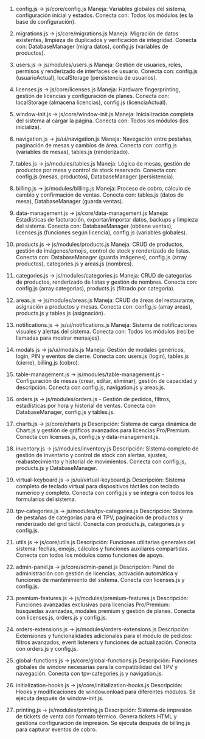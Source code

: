 1. config.js → js/core/config.js
Maneja: Variables globales del sistema, configuración inicial y estados.
Conecta con: Todos los módulos (es la base de configuración).
2. migrations.js → js/core/migrations.js
Maneja: Migración de datos existentes, limpieza de duplicados y verificación de integridad.
Conecta con: DatabaseManager (migra datos), config.js (variables de productos).
3. users.js → js/modules/users.js
Maneja: Gestión de usuarios, roles, permisos y renderizado de interfaces de usuario.
Conecta con: config.js (usuarioActual), localStorage (persistencia de usuarios).
4. licenses.js → js/core/licenses.js
Maneja: Hardware fingerprinting, gestión de licencias y configuración de planes.
Conecta con: localStorage (almacena licencias), config.js (licenciaActual).
5. window-init.js → js/core/window-init.js
Maneja: Inicialización completa del sistema al cargar la página.
Conecta con: Todos los módulos (los inicializa).
6. navigation.js → js/ui/navigation.js
Maneja: Navegación entre pestañas, paginación de mesas y cambios de área.
Conecta con: config.js (variables de mesas), tables.js (renderizado).
7. tables.js → js/modules/tables.js
Maneja: Lógica de mesas, gestión de productos por mesa y control de stock reservado.
Conecta con: config.js (mesas, productos), DatabaseManager (persistencia).
8. billing.js → js/modules/billing.js
Maneja: Proceso de cobro, cálculo de cambio y confirmación de ventas.
Conecta con: tables.js (datos de mesa), DatabaseManager (guarda ventas).
9. data-management.js → js/core/data-management.js
Maneja: Estadísticas de facturación, exportar/importar datos, backups y limpieza del sistema.
Conecta con: DatabaseManager (obtiene ventas), licenses.js (funciones según licencia), config.js (variables globales).
10. products.js → js/modules/products.js
Maneja: CRUD de productos, gestión de imágenes/emojis, control de stock y renderizado de listas.
Conecta con: DatabaseManager (guarda imágenes), config.js (array productos), categories.js y areas.js (nombres).
11. categories.js → js/modules/categories.js
Maneja: CRUD de categorías de productos, renderizado de listas y gestión de nombres.
Conecta con: config.js (array categorias), products.js (filtrado por categoría).
12. areas.js → js/modules/areas.js
Maneja: CRUD de áreas del restaurante, asignación a productos y mesas.
Conecta con: config.js (array areas), products.js y tables.js (asignación).

13. notifications.js → js/ui/notifications.js
Maneja: Sistema de notificaciones visuales y alertas del sistema.
Conecta con: Todos los módulos (recibe llamadas para mostrar mensajes).

14. modals.js → js/ui/modals.js
Maneja: Gestión de modales genéricos, login, PIN y eventos de cierre.
Conecta con: users.js (login), tables.js (cierre), billing.js (cobro).

15. table-management.js → js/modules/table-management.js - Configuración de mesas (crear, editar, eliminar), gestión de capacidad y descripción. Conecta con config.js, navigation.js y areas.js.
16. orders.js → js/modules/orders.js - Gestión de pedidos, filtros, estadísticas por hora y historial de ventas. Conecta con DatabaseManager, config.js y tables.js.

17. charts.js → js/core/charts.js
Descripción: Sistema de carga dinámica de Chart.js y gestión de gráficos avanzados para licencias Pro/Premium. Conecta con licenses.js, config.js y data-management.js.

18. inventory.js → js/modules/inventory.js
Descripción: Sistema completo de gestión de inventario y control de stock con alertas, ajustes, reabastecimiento y historial de movimientos. Conecta con config.js, products.js y DatabaseManager.
19. virtual-keyboard.js → js/ui/virtual-keyboard.js
Descripción: Sistema completo de teclado virtual para dispositivos táctiles con teclado numérico y completo. Conecta con config.js y se integra con todos los formularios del sistema.
20. tpv-categories.js → js/modules/tpv-categories.js
Descripción: Sistema de pestañas de categorías para el TPV, paginación de productos y renderizado del grid táctil. Conecta con products.js, categories.js y config.js.
21. utils.js → js/core/utils.js
Descripción: Funciones utilitarias generales del sistema: fechas, emojis, cálculos y funciones auxiliares compartidas. Conecta con todos los módulos como funciones de apoyo.
22. admin-panel.js → js/core/admin-panel.js
Descripción: Panel de administración con gestión de licencias, activación automática y funciones de mantenimiento del sistema. Conecta con licenses.js y config.js.
23. premium-features.js → js/modules/premium-features.js
Descripción: Funciones avanzadas exclusivas para licencias Pro/Premium: búsquedas avanzadas, modales premium y gestión de planes. Conecta con licenses.js, orders.js y config.js.

24. orders-extensions.js → js/modules/orders-extensions.js
Descripción: Extensiones y funcionalidades adicionales para el módulo de pedidos: filtros avanzados, event listeners y funciones de actualización. Conecta con orders.js y config.js.

25. global-functions.js → js/core/global-functions.js
Descripción: Funciones globales de window necesarias para la compatibilidad del TPV y navegación. Conecta con tpv-categories.js y navigation.js.
26. initialization-hooks.js → js/core/initialization-hooks.js
Descripción: Hooks y modificaciones de window.onload para diferentes módulos. Se ejecuta después de window-init.js.
27. printing.js → js/modules/printing.js
Descripción: Sistema de impresión de tickets de venta con formato térmico. Genera tickets HTML y gestiona configuración de impresión. Se ejecuta después de billing.js para capturar eventos de cobro.
